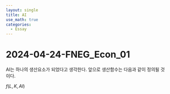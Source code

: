 ```yaml
---
layout: single
title: AI
use_math: true
categories:
  - Essay
---
```


# 2024-04-24-FNEG_Econ_01

AI는 하나의 생산요소가 되었다고 생각한다.
앞으로 생산함수는 다음과 같이 정의될 것이다.

$f(L,K,AI)$
